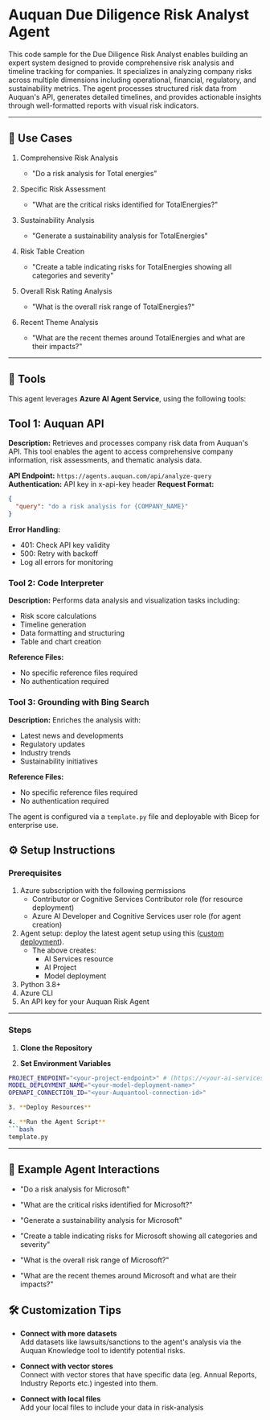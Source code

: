 # Auquan Due Diligence Risk Analyst Agent

This code sample for the Due Diligence Risk Analyst enables building an expert system designed to provide comprehensive risk analysis and timeline tracking for companies. It specializes in analyzing company risks across multiple dimensions including operational, financial, regulatory, and sustainability metrics. The agent processes structured risk data from Auquan's API, generates detailed timelines, and provides actionable insights through well-formatted reports with visual risk indicators.

---

## 💼 Use Cases
1. Comprehensive Risk Analysis
   - "Do a risk analysis for Total energies"

2. Specific Risk Assessment
   - "What are the critical risks identified for TotalEnergies?"

3. Sustainability Analysis
   - "Generate a sustainability analysis for TotalEnergies"

4. Risk Table Creation
   - "Create a table indicating risks for TotalEnergies showing all categories and severity"

5. Overall Risk Rating Analysis
   - "What is the overall risk range of TotalEnergies?"

6. Recent Theme Analysis
   - "What are the recent themes around TotalEnergies and what are their impacts?"

---

## 🧩 Tools

This agent leverages **Azure AI Agent Service**, using the following tools:
## Tool 1: Auquan API
**Description:** 
Retrieves and processes company risk data from Auquan's API. This tool enables the agent to access comprehensive company information, risk assessments, and thematic analysis data.

**API Endpoint:** `https://agents.auquan.com/api/analyze-query`
**Authentication:** API key in x-api-key header
**Request Format:**
```json
{
  "query": "do a risk analysis for {COMPANY_NAME}"
}
```

**Error Handling:**
- 401: Check API key validity
- 500: Retry with backoff
- Log all errors for monitoring

### Tool 2: Code Interpreter
**Description:**
Performs data analysis and visualization tasks including:
- Risk score calculations
- Timeline generation
- Data formatting and structuring
- Table and chart creation

**Reference Files:**
- No specific reference files required
- No authentication required

### Tool 3: Grounding with Bing Search
**Description:**
Enriches the analysis with:
- Latest news and developments
- Regulatory updates
- Industry trends
- Sustainability initiatives

**Reference Files:**
- No specific reference files required
- No authentication required

The agent is configured via a `template.py` file and deployable with Bicep for enterprise use.


## ⚙️ Setup Instructions

### Prerequisites
1. Azure subscription with the following permissions
   - Contributor or Cognitive Services Contributor role (for resource deployment)
   - Azure AI Developer and Cognitive Services user role (for agent creation)
2. Agent setup: deploy the latest agent setup using this ([custom deployment](https://www.aka.ms/basic-agent-deployment)).
   - The above creates:
      - AI Services resource
      - AI Project
      - Model deployment
3. Python 3.8+
4. Azure CLI
5. An API key for your Auquan Risk Agent

---

### Steps
1. **Clone the Repository**

2. **Set Environment Variables**
```bash
PROJECT_ENDPOINT="<your-project-endpoint>" # (https://<your-ai-services-account-name>.services.ai.azure.com/api/projects/<your-project-name>)
MODEL_DEPLOYMENT_NAME="<your-model-deployment-name>"
OPENAPI_CONNECTION_ID="<your-Auquantool-connection-id>"

3. **Deploy Resources**

4. **Run the Agent Script**
```bash
template.py
```
---
## 💬 Example Agent Interactions

- "Do a risk analysis for Microsoft"

- "What are the critical risks identified for Microsoft?"

- "Generate a sustainability analysis for Microsoft"

- "Create a table indicating risks for Microsoft showing all categories and severity"

- "What is the overall risk range of Microsoft?"

- "What are the recent themes around Microsoft and what are their impacts?"

 
## 🛠 Customization Tips

- **Connect with more datasets**  
  Add datasets like lawsuits/sanctions to the agent's analysis via the Auquan Knowledge tool to identify potential risks.

- **Connect with vector stores**  
  Connect with vector stores that have specific data (eg. Annual Reports, Industry Reports etc.) ingested into them.

- **Connect with local files**  
  Add your local files to include your data in risk-analysis
